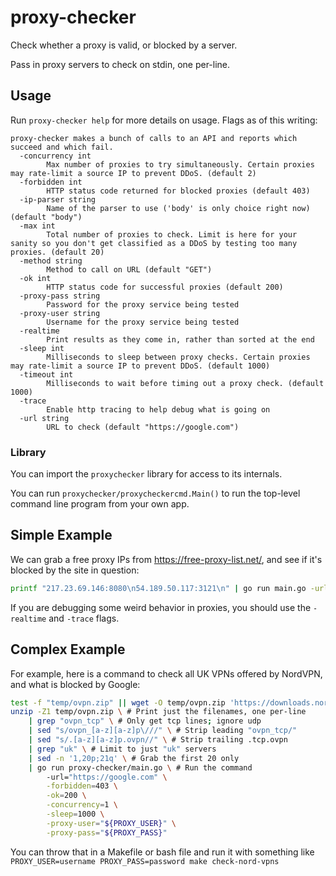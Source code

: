 # proxy-checker

Check whether a proxy is valid, or blocked by a server.

Pass in proxy servers to check on stdin, one per-line.

## Usage

Run `proxy-checker help` for more details on usage.
Flags as of this writing:

```
proxy-checker makes a bunch of calls to an API and reports which succeed and which fail.
  -concurrency int
    	Max number of proxies to try simultaneously. Certain proxies may rate-limit a source IP to prevent DDoS. (default 2)
  -forbidden int
    	HTTP status code returned for blocked proxies (default 403)
  -ip-parser string
    	Name of the parser to use ('body' is only choice right now) (default "body")
  -max int
    	Total number of proxies to check. Limit is here for your sanity so you don't get classified as a DDoS by testing too many proxies. (default 20)
  -method string
    	Method to call on URL (default "GET")
  -ok int
    	HTTP status code for successful proxies (default 200)
  -proxy-pass string
    	Password for the proxy service being tested
  -proxy-user string
    	Username for the proxy service being tested
  -realtime
    	Print results as they come in, rather than sorted at the end
  -sleep int
    	Milliseconds to sleep between proxy checks. Certain proxies may rate-limit a source IP to prevent DDoS. (default 1000)
  -timeout int
    	Milliseconds to wait before timing out a proxy check. (default 1000)
  -trace
    	Enable http tracing to help debug what is going on
  -url string
    	URL to check (default "https://google.com")
```

### Library

You can import the `proxychecker` library for access to its internals.

You can run `proxychecker/proxycheckercmd.Main()` to run the top-level
command line program from your own app.

## Simple Example

We can grab a free proxy IPs from https://free-proxy-list.net/,
and see if it's blocked by the site in question:

```sh
printf "217.23.69.146:8080\n54.189.50.117:3121\n" | go run main.go -url='https://robg3d.com'
```

If you are debugging some weird behavior in proxies,
you should use the `-realtime` and `-trace` flags.

## Complex Example

For example, here is a command to check all UK VPNs offered by NordVPN,
and what is blocked by Google:

```sh
test -f "temp/ovpn.zip" || wget -O temp/ovpn.zip 'https://downloads.nordcdn.com/configs/archives/servers/ovpn.zip'
unzip -Z1 temp/ovpn.zip \ # Print just the filenames, one per-line
    | grep "ovpn_tcp" \ # Only get tcp lines; ignore udp
    | sed "s/ovpn_[a-z][a-z]p\///" \ # Strip leading "ovpn_tcp/"
    | sed "s/.[a-z][a-z]p.ovpn//" \ # Strip trailing .tcp.ovpn
    | grep "uk" \ # Limit to just "uk" servers
    | sed -n '1,20p;21q' \ # Grab the first 20 only
    | go run proxy-checker/main.go \ # Run the command
        -url="https://google.com" \
        -forbidden=403 \
        -ok=200 \
        -concurrency=1 \
        -sleep=1000 \
        -proxy-user="${PROXY_USER}" \
        -proxy-pass="${PROXY_PASS}"
```

You can throw that in a Makefile or bash file and run it with something like
`PROXY_USER=username PROXY_PASS=password make check-nord-vpns`
